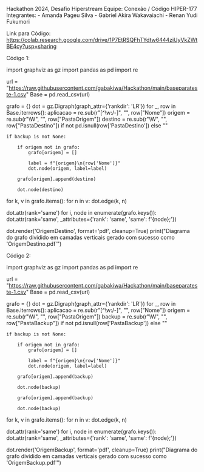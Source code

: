 Hackathon 2024, Desafio Hiperstream
Equipe: Conexão / Código HIPER-177
Integrantes: - Amanda Pageu Silva
             - Gabriel Akira Wakavaiachi
             - Renan Yudi Fukumori
             
Link para Código: https://colab.research.google.com/drive/1P7EtRSQFhTYdtw6444ziUyVkZWtBE4cy?usp=sharing

Código 1:

import graphviz as gz 
import pandas as pd
import re

url = "https://raw.githubusercontent.com/gabakiwa/Hackathon/main/baseparateste-1.csv" 
Base = pd.read_csv(url)

grafo = {}
dot = gz.Digraph(graph_attr={'rankdir': 'LR'}) 
for _, row in Base.iterrows():
    aplicacao = re.sub(r"[^\w:/-]", "", row["Nome"])
    origem = re.sub(r"\W", "", row["PastaOrigem"])
    destino =  re.sub(r"\W", "", row["PastaDestino"]) if not pd.isnull(row['PastaDestino']) else ""  
    
    if backup is not None:
       
        if origem not in grafo:
            grafo[origem] = []
            
            label = f"{origem}\n{row['Nome']}" 
            dot.node(origem, label=label) 
        
        grafo[origem].append(destino)
        
        dot.node(destino)  

for k, v in grafo.items(): 
    for n in v: 
        dot.edge(k, n)

dot.attr(rank='same')
for i, node in enumerate(grafo.keys()):
    dot.attr(rank='same', _attributes={'rank': 'same', 'same': f'{node};'}) 

dot.render('OrigemDestino', format='pdf', cleanup=True) 
print("Diagrama do grafo dividido em camadas verticais gerado com sucesso como 'OrigemDestino.pdf'")


Código 2:

import graphviz as gz 
import pandas as pd
import re

url = "https://raw.githubusercontent.com/gabakiwa/Hackathon/main/baseparateste-1.csv" 
Base = pd.read_csv(url)

grafo = {}
dot = gz.Digraph(graph_attr={'rankdir': 'LR'}) 
for _, row in Base.iterrows():
    aplicacao = re.sub(r"[^\w:/-]", "", row["Nome"])
    origem = re.sub(r"\W", "", row["PastaOrigem"])
    backup =  re.sub(r"\W", "", row["PastaBackup"]) if not pd.isnull(row['PastaBackup']) else ""  
    
    if backup is not None:
       
        if origem not in grafo:
            grafo[origem] = []
            
            label = f"{origem}\n{row['Nome']}" 
            dot.node(origem, label=label) 
        
        grafo[origem].append(backup)
        
        dot.node(backup)  
        
        grafo[origem].append(backup)
        
        dot.node(backup)  

for k, v in grafo.items(): 
    for n in v: 
        dot.edge(k, n)

dot.attr(rank='same')
for i, node in enumerate(grafo.keys()):
    dot.attr(rank='same', _attributes={'rank': 'same', 'same': f'{node};'}) 
    
dot.render('OrigemBackup', format='pdf', cleanup=True) 
print("Diagrama do grafo dividido em camadas verticais gerado com sucesso como 'OrigemBackup.pdf'")
